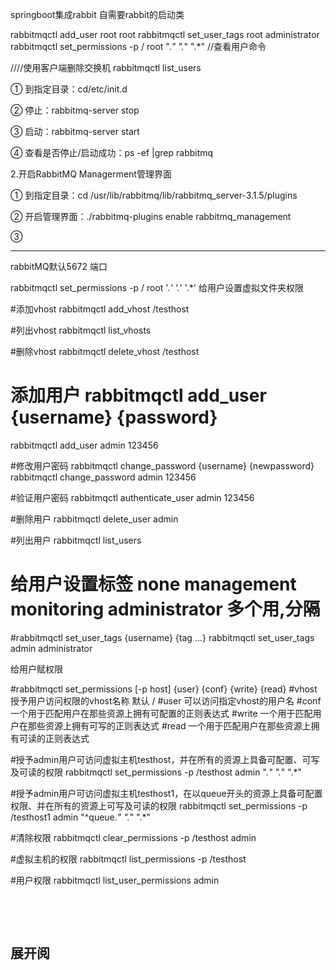 springboot集成rabbit  自需要rabbit的启动类

rabbitmqctl add_user root root
rabbitmqctl set_user_tags root administrator
rabbitmqctl set_permissions -p / root ".*" ".*" ".*"
//查看用户命令

////使用客户端删除交换机
rabbitmqctl list_users

① 到指定目录：cd/etc/init.d

 ② 停止：rabbitmq-server stop

 ③ 启动：rabbitmq-server start

 ④ 查看是否停止/启动成功：ps -ef |grep rabbitmq
 
 
 2.开启RabbitMQ Managerment管理界面
 
 ① 到指定目录：cd /usr/lib/rabbitmq/lib/rabbitmq_server-3.1.5/plugins
 
 ② 开启管理界面：./rabbitmq-plugins enable rabbitmq_management
 
 ③ 
 
 
 *******************************************************
 rabbitMQ默认5672 端口
 
 
 rabbitmqctl  set_permissions -p / root '.*' '.*' '.*'  给用户设置虚拟文件夹权限
 
 
 
#添加vhost
rabbitmqctl add_vhost /testhost
 
 
#列出vhost
rabbitmqctl list_vhosts
 
#删除vhost
rabbitmqctl delete_vhost /testhost

# 添加用户  rabbitmqctl add_user {username} {password}
rabbitmqctl add_user admin 123456
 
#修改用户密码 rabbitmqctl change_password {username} {newpassword}
rabbitmqctl change_password admin 123456
 
#验证用户密码
rabbitmqctl authenticate_user admin 123456
 
#删除用户
rabbitmqctl delete_user admin
 
#列出用户
rabbitmqctl list_users
 
# 给用户设置标签 none management monitoring administrator 多个用,分隔
#rabbitmqctl set_user_tags {username} {tag ...}
rabbitmqctl set_user_tags admin administrator
 

给用户赋权限

 
#rabbitmqctl set_permissions [-p host] {user} {conf} {write} {read}
#vhost 授予用户访问权限的vhost名称 默认 /
#user 可以访问指定vhost的用户名
#conf 一个用于匹配用户在那些资源上拥有可配置的正则表达式
#write 一个用于匹配用户在那些资源上拥有可写的正则表达式
#read 一个用于匹配用户在那些资源上拥有可读的正则表达式
 
#授予admin用户可访问虚拟主机testhost，并在所有的资源上具备可配置、可写及可读的权限
rabbitmqctl set_permissions -p /testhost admin ".*" ".*" ".*"
 
#授予admin用户可访问虚拟主机testhost1，在以queue开头的资源上具备可配置权限、并在所有的资源上可写及可读的权限
rabbitmqctl set_permissions -p /testhost1 admin "^queue.*" ".*" ".*"
 
#清除权限
rabbitmqctl clear_permissions -p /testhost admin
 
#虚拟主机的权限
rabbitmqctl list_permissions -p /testhost
 
#用户权限
rabbitmqctl list_user_permissions admin
 

 

 

展开阅
--------------------- 